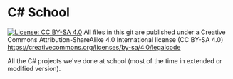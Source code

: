 # C\# School
[![License: CC BY-SA 4.0](https://licensebuttons.net/l/by-sa/4.0/80x15.png)](https://creativecommons.org/licenses/by-sa/4.0/)
All files in this git are published under a Creative Commons Attribution-ShareAlike 4.0 International license (CC BY-SA 4.0)
https://creativecommons.org/licenses/by-sa/4.0/legalcode

All the C\# projects we've done at school (most of the time in extended or modified version).
